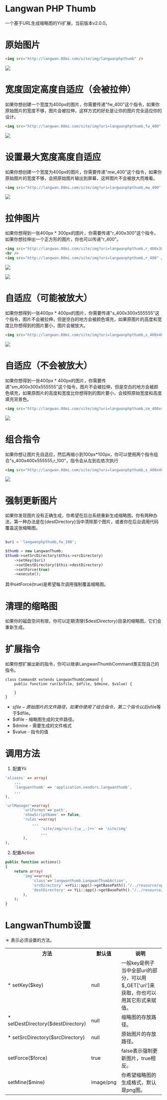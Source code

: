 Langwan PHP Thumb
=================

一个基于URL生成缩略图的Yii扩展，当前版本v2.0.0。

原始图片
=======

```html
<img src="http://langwan.08mi.com/site/img/langwanphpthumb" />
```

![](http://langwan.08mi.com/site/img?uri=langwanphpthumb)

宽度固定高度自适应（会被拉伸）
========================

如果你想创建一个宽度为400px的图片，你需要传递"fw_400"这个指令，如果你原始图片的宽度不够，图片会被拉伸，这样方式的好处是让你的图片完全适应你的设计。

```html
<img src="http://langwan.08mi.com/site/img?uri=langwanphpthumb,fw_400" />
```

![](http://langwan.08mi.com/site/img?uri=langwanphpthumb,fw_400)

设置最大宽度高度自适应
===================

如果你想创建一个宽度为400px的图片，你需要传递"mw_400"这个指令，如果你原始图片的宽度不够，会把原始图片输出到屏幕，这样图片不会被放大而难看。

```html
<img src="http://langwan.08mi.com/site/img?uri=langwanphpthumb,mw_400" />
```

![](http://langwan.08mi.com/site/img?uri=langwanphpthumb,mw_400)

拉伸图片
=======

如果你想得到一张400px * 300px的图片，你需要传递"r_400x300"这个指令，如果你想拉伸出一个正方形的图片，你也可以传递"r_400"。

```html
<img src="http://langwan.08mi.com/site/img?uri=langwanphpthumb,r_400x300" />
<br />
<img src="http://langwan.08mi.com/site/img?uri=langwanphpthumb,r_400" />
```

![](http://langwan.08mi.com/site/img?uri=langwanphpthumb,r_400x300)

![](http://langwan.08mi.com/site/img?uri=langwanphpthumb,r_400)

自适应（可能被放大）
================

如果你想得到一张400px * 400px的图片，你需要传递"s_400x300x555555"这个指令，图片不会被拉伸，但是空白的地方会被颜色填充，如果原图片的高度和宽度比你想得到的图片要小，图片会被放大。

```html
<img src="http://langwan.08mi.com/site/img?uri=langwanphpthumb,s_400x400x555555" />
```

![](http://langwan.08mi.com/site/img?uri=langwanphpthumb,s_400x400x555555)

自适应（不会被放大）
================

如果你想得到一张400px * 400px的图片，你需要传递"sm_400x300x555555"这个指令，图片不会被拉伸，但是空白的地方会被颜色填充，如果原图片的高度和宽度比你想得到的图片要小，会按照原始宽度和高度填充背景色。

```html
<img src="http://langwan.08mi.com/site/img?uri=langwanphpthumb,sm_400x400x555555" />
```

![](http://langwan.08mi.com/site/img?uri=langwanphpthumb,sm_400x400x555555)

组合指令
=======

如果你想让图片先自适应，然后再缩小到100px*100px，你可以使用两个指令组合"s_400x400x555555,r_100"，指令会从左到右依次执行

```html
<img src="http://langwan.08mi.com/site/img?uri=langwanphpthumb,s_400x400x555555,r_100" />
```

![](http://langwan.08mi.com/site/img?uri=langwanphpthumb,s_400x400x555555,r_100)

强制更新图片
==========

如果你发现图片没有正确生成，你希望在后台系统重新生成缩略图，你有两种办法，第一种办法是在{destDirectory}当中清除那个图片，或者你在后台调用代码覆盖这张缩略图。

```php
	
$uri = 'langwanphpthumb,fw_100';

$thumb = new LangwanThumb;
$thumb->setSrcDirectory($this->srcDirectory)
	->setKey($uri)
	->setDestDirectory($this->destDirectory)
	->setForce(true)
	->execute();

```

其中setForce(true)是希望每次调用强制覆盖缩略图。

清理的缩略图
==========

如果你的磁盘空间有限，你可以定期清理{$destDirectory}目录的缩略图，它们会重新生成。

扩展指令
=======

如果你想扩展出新的指令，你可以继承LangwanThumbCommand类实现自己的指令。

```
class CommandX extends LangwanThumbCommand {
	public function run($sfile, $dfile, $dmine, $value) {
		
	}
}
```

* $sfile - 原始图片的文件路径，如果你使用了组合指令，第二个指令以后$sfile等于$dfile。
* $dfile - 缩略图生成的文件路径。
* $dmine - 需要生成的文件格式
* $value - 指令的值

调用方法
=======

1. 配置Yii

```php
'aliases' => array(
	...
	'langwanthumb' => 'application.vendors.langwanthumb',
	...
),

'urlManager'=>array(
        'urlFormat'=>'path',
        'showScriptName' => false,
        'rules'=>array(
        	...
                'site/img/<uri:[\w_,-]+>' => 'site/img'
                ...
        ),
),

```

2. 配置Action

```php
public function actions()
{
	return array(
        'img'=>array(
            'class'=>'langwanthumb.LangwanThumbAction',
            'srcDirectory' =>Yii::app()->getBasePath()."/../resource/upload/",
            'destDirectory' => Yii::app()->getBasePath()."/../resource/thumb/"
        ),
	);
}
```

LangwanThumb设置
===============

＊ 表示必须设置的方法。

<table>
	<tr>
		<th>方法</th>
		<th>默认值</th>
		<th>说明</th>
	</tr>
	<tr>
		<td>* setKey($key)</td>
		<td>null</td>
		<td>一般key是例子当中全部uri的部分，可以用$_GET['uri']来获取，你也可以用其它形式来赋值。</td>
	</tr>
	<tr>
		<td>* setDestDirectory($destDirectory)</td>
		<td>null</td>
		<td>缩略图的存放路径。</td>
	</tr>
	<tr>
		<td>* setSrcDirectory($srcDirectory)</td>
		<td>null</td>
		<td>原始图片的存放路径。</td>
	</tr>
	<tr>
		<td>setForce($force)</td>
		<td>true</td>
		<td>false表示强制更新图片，true相反。</td>
	</tr>
	<tr>
		<td>setMine($mine)</td>
		<td>image/png</td>
		<td>你希望缩略图的生成格式，默认是png图。</td>
	</tr>
</table>


